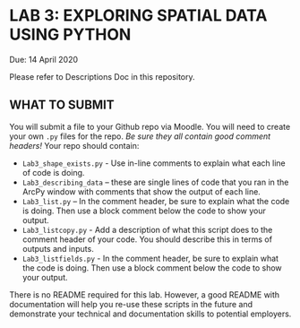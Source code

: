 # LAB 3: EXPLORING SPATIAL DATA USING PYTHON
Due: 14 April 2020

Please refer to Descriptions Doc in this repository.

##  WHAT TO SUBMIT
You will submit a file to your Github repo via Moodle. You will need to create your own `.py` files for the repo. *Be sure they all contain good comment headers!* Your repo should contain:
- `Lab3_shape_exists.py` - Use in-line comments to explain what each line of code is doing.
- `Lab3_describing_data` – these are single lines of code that you ran in the ArcPy window with comments that show the output of each line. 
- `Lab3_list.py` – In the comment header, be sure to explain what the code is doing. Then use a block comment below the code to show your output. 
- `Lab3_listcopy.py` - Add a description of what this script does to the comment header of your code. You should describe this in terms of outputs and inputs.
- `Lab3_listfields.py` - In the comment header, be sure to explain what the code is doing. Then use a block comment below the code to show your output. 

There is no README required for this lab. However, a good README with documentation will help you re-use these scripts in the future and demonstrate your technical and documentation skills to potential employers. 
